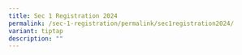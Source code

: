 ```yaml
---
title: Sec 1 Registration 2024
permalink: /sec-1-registration/permalink/sec1registration2024/
variant: tiptap
description: ""
---
```

